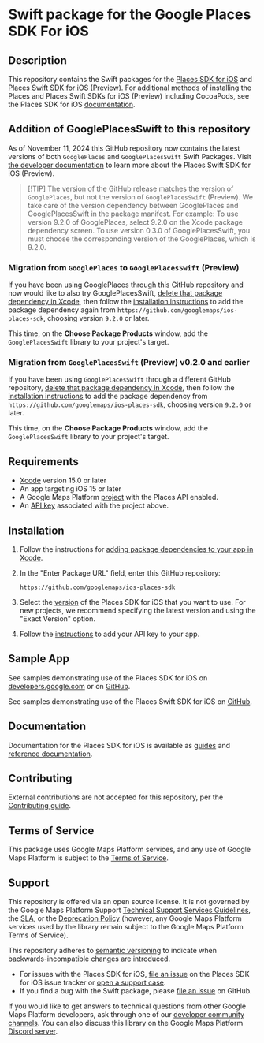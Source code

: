 <!--* freshness: { exempt: true } *-->

# Swift package for the Google Places SDK For iOS

## Description

This repository contains the Swift packages for the
[Places SDK for iOS](https://developers.google.com/maps/documentation/places/ios-sdk)
and
[Places Swift SDK for iOS (Preview)](https://developers.google.com/maps/documentation/places/ios-sdk/reference/swift/Classes).
For additional methods of installing the Places and Places Swift SDKs for iOS
(Preview) including CocoaPods, see the Places SDK for iOS
[documentation](https://developers.google.com/maps/documentation/places/ios-sdk/config).

## Addition of GooglePlacesSwift to this repository

As of November 11, 2024 this GitHub repository now contains the latest versions
of both `GooglePlaces` and `GooglePlacesSwift` Swift Packages. Visit
[the developer documentation](https://developers.google.com/maps/documentation/places/ios-sdk/google-places-swift)
to learn more about the Places Swift SDK for iOS (Preview).

> [!TIP] The version of the GitHub release matches the version of
> `GooglePlaces`, but not the version of `GooglePlacesSwift` (Preview). We take
> care of the version dependency between GooglePlaces and GooglePlacesSwift in
> the package manifest. For example: To use version 9.2.0 of GooglePlaces,
> select 9.2.0 on the Xcode package dependency screen. To use version 0.3.0 of
> GooglePlacesSwift, you must choose the corresponding version of the
> GooglePlaces, which is 9.2.0.

### Migration from `GooglePlaces` to `GooglePlacesSwift` (Preview)

If you have been using GooglePlaces through this GitHub repository and now would
like to also try GooglePlacesSwift,
[delete that package dependency in Xcode](https://developer.apple.com/documentation/xcode/adding-package-dependencies-to-your-app#Delete-a-package-dependency),
then follow the [installation instructions](#installation) to add the package
dependency again from `https://github.com/googlemaps/ios-places-sdk`, choosing
version `9.2.0` or later.

This time, on the **Choose Package Products** window, add the
`GooglePlacesSwift` library to your project's target.

### Migration from `GooglePlacesSwift` (Preview) v0.2.0 and earlier

If you have been using `GooglePlacesSwift` through a different GitHub
repository,
[delete that package dependency in Xcode](https://developer.apple.com/documentation/xcode/adding-package-dependencies-to-your-app#Delete-a-package-dependency),
then follow the [installation instructions](#installation) to add the package
dependency from `https://github.com/googlemaps/ios-places-sdk`, choosing version
`9.2.0` or later.

This time, on the **Choose Package Products** window, add the
`GooglePlacesSwift` library to your project's target.

## Requirements

-   [Xcode](https://developer.apple.com/xcode/) version 15.0 or later
-   An app targeting iOS 15 or later
-   A Google Maps Platform
    [project](https://developers.google.com/maps/documentation/places/ios-sdk/cloud-setup)
    with the Places API enabled.
-   An
    [API key](https://developers.google.com/maps/documentation/places/ios-sdk/get-api-key)
    associated with the project above.

## Installation

1.  Follow the instructions for
    [adding package dependencies to your app in Xcode](https://developer.apple.com/documentation/xcode/adding-package-dependencies-to-your-app).

2.  In the "Enter Package URL" field, enter this GitHub repository:

    ```
    https://github.com/googlemaps/ios-places-sdk
    ```

3.  Select the
    [version](https://developers.google.com/maps/documentation/places/ios-sdk/versions)
    of the Places SDK for iOS that you want to use. For new projects, we
    recommend specifying the latest version and using the "Exact Version"
    option.

4.  Follow the
    [instructions](https://developers.google.com/maps/documentation/places/ios-sdk/config#get-an-api-key)
    to add your API key to your app.

## Sample App

See samples demonstrating use of the Places SDK for iOS on
[developers.google.com](https://developers.google.com/maps/documentation/places/ios-sdk/code-samples)
or on [GitHub](https://github.com/googlemaps-samples/maps-sdk-for-ios-samples).

See samples demonstrating use of the Places Swift SDK for iOS on [GitHub](https://github.com/googlemaps-samples/ios-places-sdk-samples).

## Documentation

Documentation for the Places SDK for iOS is available as
[guides](https://developers.google.com/maps/documentation/places/ios-sdk) and
[reference documentation](https://developers.google.com/maps/documentation/places/ios-sdk/reference).

## Contributing

External contributions are not accepted for this repository, per the
[Contributing guide](https://github.com/googlemaps/ios-places-sdk/blob/main/CONTRIBUTING.md).

## Terms of Service

This package uses Google Maps Platform services, and any use of Google Maps
Platform is subject to the
[Terms of Service](https://cloud.google.com/maps-platform/terms).

## Support

This repository is offered via an open source license. It is not governed by the
Google Maps Platform Support
[Technical Support Services Guidelines](https://cloud.google.com/maps-platform/terms/tssg),
the [SLA](https://cloud.google.com/maps-platform/terms/sla), or the
[Deprecation Policy](https://cloud.google.com/maps-platform/terms) (however, any
Google Maps Platform services used by the library remain subject to the Google
Maps Platform Terms of Service).

This repository adheres to [semantic versioning](https://semver.org/) to
indicate when backwards-incompatible changes are introduced.

-   For issues with the Places SDK for iOS,
    [file an issue](https://developers.google.com/maps/documentation/places/ios-sdk/support#issue-tracker)
    on the Places SDK for iOS issue tracker or
    [open a support case](https://developers.google.com/maps/documentation/places/ios-sdk/support#contact-maps-support).
-   If you find a bug with the Swift package, please
    [file an issue](https://github.com/googlemaps/ios-places-sdk/issues) on
    GitHub.

If you would like to get answers to technical questions from other Google Maps
Platform developers, ask through one of our
[developer community channels](https://developers.google.com/maps/developer-community).
You can also discuss this library on the Google Maps Platform
[Discord server](https://discord.gg/hYsWbmk).
